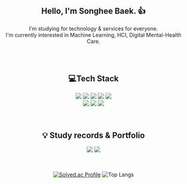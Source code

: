 <div align="center">
 
## Hello, I'm Songhee Baek. 👍
I'm studying for technology & services for everyone. <br>
I'm currently interested in Machine Learning, HCI, Digital Mental-Health Care.

<br><br>


## 💻Tech Stack
<img src="https://img.shields.io/badge/Python-3776AB?style=flat-square&logo=python&logoColor=white"/></a>
<img src="https://img.shields.io/badge/PyTorch-0060E5?style=flat-square&logo=PyTorch&logoColor=white"/></a>
<img src="https://img.shields.io/badge/MySQL-4479A1?style=flat-square&logo=Conda-Forge&logoColor=white"/></a>
<img src="https://img.shields.io/badge/Android Studio-3DDC84?style=flat-square&logo=Conda-Forge&logoColor=white"/></a>
<img src="https://img.shields.io/badge/Android-3DDC84?style=flat-square&logo=Android&logoColor=white"/></a>
<br>
<img src="https://img.shields.io/badge/Weights_&_Biases-FFBE00?style=flat-square&logo=WeightsAndBiases&logoColor=white"/></a>
<img src="https://img.shields.io/badge/Figma-F24E1E?style=flat-square&logo=Figma&logoColor=white"/></a>
<img src="https://img.shields.io/badge/Jupyter-D24939?style=flat-square&logo=Jupyter&logoColor=white"/></a>
<br>
<br><br>
## 💡 Study records & Portfolio
<a href="https://blog.naver.com/baeksh0330" target="_blank"><img src="https://img.shields.io/badge/blog-56B366?style=flat-square&logo=Blogger&logoColor=white"/></a>
<a href="https://2ehgsfilms.notion.site/f4e3b9fc343141f18eae84321b9afc39?pvs=4" target="_blank"><img src="https://img.shields.io/badge/notion-000000?style=flat-square&logo=notion&logoColor=White"/></a>
<br><br><br>

[![Solved.ac Profile](http://mazassumnida.wtf/api/v2/generate_badge?boj=baeksh0330)](https://solved.ac/baeksh0330/)
![Top Langs](https://github-readme-stats.vercel.app/api/top-langs/?username=baeksh0330&layout=compact&theme=default)

</div>

